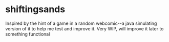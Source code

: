 # shiftingsands
Inspired by the hint of a game in a random webcomic--a java simulating version of it to help me test and improve it.
Very WIP, will improve it later to something functional
